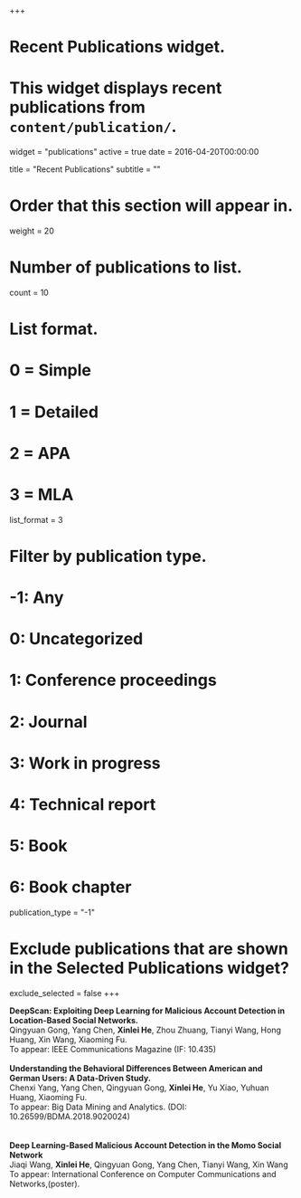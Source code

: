 +++
# Recent Publications widget.
# This widget displays recent publications from `content/publication/`.
widget = "publications"
active = true
date = 2016-04-20T00:00:00

title = "Recent Publications"
subtitle = ""

# Order that this section will appear in.
weight = 20

# Number of publications to list.
count = 10

# List format.
#   0 = Simple
#   1 = Detailed
#   2 = APA
#   3 = MLA
list_format = 3

# Filter by publication type.
# -1: Any
#  0: Uncategorized
#  1: Conference proceedings
#  2: Journal
#  3: Work in progress
#  4: Technical report
#  5: Book
#  6: Book chapter
publication_type = "-1"

# Exclude publications that are shown in the Selected Publications widget?
exclude_selected = false
+++

**DeepScan: Exploiting Deep Learning for Malicious Account Detection in Location-Based Social Networks.**
</br>Qingyuan Gong, Yang Chen, **Xinlei He**, Zhou Zhuang, Tianyi Wang, Hong Huang, Xin Wang, Xiaoming Fu.
</br>To appear: IEEE Communications Magazine (IF: 10.435)
</br>
</br>
**Understanding the Behavioral Differences Between American and German Users: A Data-Driven Study.**
</br>Chenxi Yang, Yang Chen, Qingyuan Gong, **Xinlei He**, Yu Xiao, Yuhuan Huang, Xiaoming Fu.
</br>To appear: Big Data Mining and Analytics. (DOI: 10.26599/BDMA.2018.9020024)
</br>
</br>
</br>**Deep Learning-Based Malicious Account Detection in the Momo Social Network**
</br>Jiaqi Wang, **Xinlei He**, Qingyuan Gong, Yang Chen, Tianyi Wang, Xin Wang
</br>To appear: International Conference on Computer Communications and Networks,(poster).